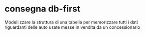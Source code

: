 # consegna db-first
Modellizzare la struttura di una tabella per memorizzare tutti i dati riguardanti delle auto usate messe in vendita da un concessionario
